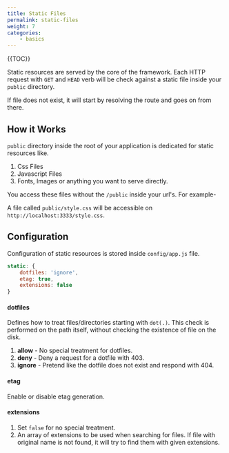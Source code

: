 ```yaml
---
title: Static Files
permalink: static-files
weight: 7
categories:
	- basics
---
```


{{TOC}}

Static resources are served by the core of the framework. Each HTTP request with `GET` and `HEAD` verb will be check against a static file inside your `public` directory.

If file does not exist, it will start by resolving the route and goes on from there.

## How it Works

`public` directory inside the root of your application is dedicated for static resources like.

1. Css Files
2. Javascript Files
3. Fonts, Images or anything you want to serve directly.

You access these files without the `/public` inside your url's. For example-

A file called `public/style.css` will be accessible on `http://localhost:3333/style.css`.

## Configuration

Configuration of static resources is stored inside `config/app.js` file.

```javascript
static: {
	dotfiles: 'ignore',
	etag: true,
	extensions: false
}
```

#### dotfiles

Defines how to treat files/directories starting with `dot(.)`. This check is performed on the path itself, without checking the existence of file on the disk.

1. **allow** - No special treatment for dotfiles.
2. **deny** - Deny a request for a dotfile with 403.
3. **ignore** - Pretend like the dotfile does not exist and respond with 404.

#### etag

Enable or disable etag generation.

#### extensions

1. Set `false` for no special treatment. 
2. An array of extensions to be used when searching for files. If file with original name is not found, it will try to find them with given extensions.

